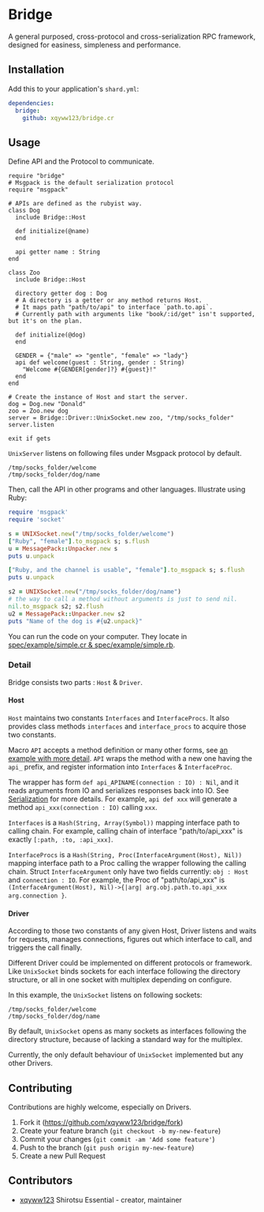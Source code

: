 Bridge
===

A general purposed, cross-protocol and cross-serialization RPC framework, designed for easiness, simpleness and performance.

## Installation

Add this to your application's `shard.yml`:

```yaml
dependencies:
  bridge:
    github: xqyww123/bridge.cr
```

## Usage

Define API and the Protocol to communicate.

```crystal
require "bridge"
# Msgpack is the default serialization protocol
require "msgpack"

# APIs are defined as the rubyist way.
class Dog
  include Bridge::Host

  def initialize(@name)
  end

  api getter name : String
end

class Zoo
  include Bridge::Host

  directory getter dog : Dog
  # A directory is a getter or any method returns Host.
  # It maps path "path/to/api" to interface `path.to.api`.
  # Currently path with arguments like "book/:id/get" isn't supported, but it's on the plan.

  def initialize(@dog)
  end

  GENDER = {"male" => "gentle", "female" => "lady"}
  api def welcome(guest : String, gender : String)
    "Welcome #{GENDER[gender]?} #{guest}!"
  end
end

# Create the instance of Host and start the server.
dog = Dog.new "Donald"
zoo = Zoo.new dog
server = Bridge::Driver::UnixSocket.new zoo, "/tmp/socks_folder"
server.listen

exit if gets
```

`UnixServer` listens on following files under Msgpack protocol by default.

```
/tmp/socks_folder/welcome
/tmp/socks_folder/dog/name
```

Then, call the API in other programs and other languages. Illustrate using Ruby:

``` ruby
require 'msgpack'
require 'socket'

s = UNIXSocket.new("/tmp/socks_folder/welcome")
["Ruby", "female"].to_msgpack s; s.flush
u = MessagePack::Unpacker.new s
puts u.unpack

["Ruby, and the channel is usable", "female"].to_msgpack s; s.flush
puts u.unpack

s2 = UNIXSocket.new("/tmp/socks_folder/dog/name")
# the way to call a method without arguments is just to send nil.
nil.to_msgpack s2; s2.flush
u2 = MessagePack::Unpacker.new s2
puts "Name of the dog is #{u2.unpack}"
```

You can run the code on your computer. They locate in [spec/example/simple.cr & spec/example/simple.rb](https://github.com/xqyww123/bridge.cr/tree/master/spec/example/).

### Detail

Bridge consists two parts : `Host` & `Driver`.

#### Host

`Host` maintains two constants `Interfaces` and `InterfaceProcs`. It also provides class methods `interfaces` and `interface_procs` to acquire those two constants.

Macro `API` accepts a method definition or many other forms, see [an example with more detail](). `API` wraps the method with a new one having the `api_` prefix, and register information into `Interfaces` & `InterfaceProc`.

The wrapper has form `def api_APINAME(connection : IO) : Nil`, and it reads arguments from IO and serializes responses back into IO. See [Serialization](https://github.com/xqyww123/bridge.cr/wiki/Serialization) for more details. For example, `api def xxx` will generate a method `api_xxx(connection : IO)` calling `xxx`.

`Interfaces` is a `Hash(String, Array(Symbol))` mapping interface path to calling chain. For example, calling chain of interface "path/to/api_xxx" is exactly `[:path, :to, :api_xxx]`.

`InterfaceProcs` is a `Hash(String, Proc(InterfaceArgument(Host), Nil))` mapping interface path to a Proc calling the wrapper following the calling chain. 
Struct `InterfaceArgument` only have two fields currently: `obj : Host` and `connection : IO`.
For example, the Proc of "path/to/api_xxx" is `(InterfaceArgument(Host), Nil)->{|arg| arg.obj.path.to.api_xxx arg.connection }`.

#### Driver

According to those two constants of any given Host, Driver listens and waits for requests, manages connections, figures out which interface to call, and triggers the call finally.

Different Driver could be implemented on different protocols or framework.
Like `UnixSocket` binds sockets for each interface following the directory structure, or all in one socket with multiplex depending on configure.

In this example, the `UnixSocket` listens on following sockets:

```
/tmp/socks_folder/welcome
/tmp/socks_folder/dog/name
```

By default, `UnixSocket` opens as many sockets as interfaces following the directory structure, because of lacking a standard way for the multiplex.

Currently, the only default behaviour of `UnixSocket` implemented but any other Drivers.

## Contributing

Contributions are highly welcome, especially on Drivers.

1. Fork it (<https://github.com/xqyww123/bridge/fork>)
2. Create your feature branch (`git checkout -b my-new-feature`)
3. Commit your changes (`git commit -am 'Add some feature'`)
4. Push to the branch (`git push origin my-new-feature`)
5. Create a new Pull Request

## Contributors

- [xqyww123](https://github.com/xqyww123) Shirotsu Essential - creator, maintainer

